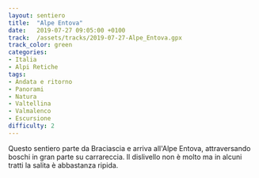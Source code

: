 ```yaml
---
layout: sentiero
title:  "Alpe Entova"
date:   2019-07-27 09:05:00 +0100
track:  /assets/tracks/2019-07-27-Alpe_Entova.gpx
track_color: green
categories:
- Italia
- Alpi Retiche
tags:
- Andata e ritorno
- Panorami
- Natura
- Valtellina
- Valmalenco
- Escursione
difficulty: 2
---
```


Questo sentiero parte da Braciascia e arriva all'Alpe Entova, attraversando boschi in gran parte su carrareccia. Il dislivello non è molto ma in alcuni tratti la salita è abbastanza ripida.
